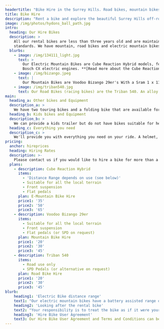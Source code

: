 ```yaml
---
headertitle: "Bike Hire in the Surrey Hills. Road bikes, mountain bikes and electric mountain bikes available"
title: Bike Hire
description: "Rent a bike and explore the beautiful Surrey Hills off-road or on-road. Less than an hour away from London by car or train."
image: /img/photos/hydons_ball_path.jpg
intro:
  heading: Our Hire Bikes
  description: >
    All our rental bikes are less than three years old and are maintained to the highest
    standards. We have mountain, road bikes and electric mountain bikes for hire. Please note, we do not allow electric bikes to be transported away from our base in Hambledon.
  blurbs:
    - image: /img/134111_light.jpg
      text: >
        Our Electric Mountain Bikes are Cube Reaction Hybrid models, featuring
        Bosch CX electric engines. **[Read more about the Cube Reaction Hybrid](https://www.cube.eu/uk/2018/e-bikes/mountain/hardtail/reaction/cube-reaction-hybrid-pro-500-iridiumngreen-2018/)**. Hiring an electric bike for a couple of hours is a great way to try one out if you're thinking of buying one.
    - image: /img/bizango.jpeg
      text: |
        Our Mountain Bikes are Voodoo Bizango 29er's With a Sram 1 x 11 drivetrain, hydraulic disc brakes and front suspension. This bike won **[Mountain Bike Rider's Hardtail of the Year award](https://www.mbr.co.uk/reviews/hardtail/voodoo-bizango)**.
    - image: /img/triban540.jpg
      text: Our Road Bikes (racing bikes) are the Triban 540. An alloy frame combined with a carbon fork, quality Shimano 105 groupset and Mavic Aksium wheels. This bike was **[Cycling Weekly's Editor's Choice Road Bike](http://www.cyclingweekly.com/editors-choice/btwin-triban-540-2-358136)** in 2017.
main:
  heading_a: Other bikes and Equipment
  description_a: >
    We have two touring bikes and a folding bike that are available for rental as well as various cycle touring equipment (panniers etc). Contact us for more information.
  heading_b: Kids bikes and Equipment
  description_b: >
    We can provide a kids trailer but do not have bikes suitable for heights under 5'0" (152cm).
  heading_c: Everything you need
  description_c: >
    We'll provide you with everything you need on your ride. A helmet, a lock, route maps and a number to call just in case.
pricing:
  anchor: hireprices
  heading: Hiring Rates
  description: >-
    Please contact us if you would like to hire a bike for more than a day.
  plans:
    - description: Cube Reaction Hybrid
      items:
        - 'Distance Range depends on use (see below)'
        - Suitable for all the local terrain
        - Front suspension
        - Flat pedals
      plan: E-Mountain Bike Hire
      price1: '35'
      price2: '50'
      price3: '65'
    - description: Voodoo Bizango 29er
      items:
        - Suitable for all the local terrain
        - Front suspension
        - Flat pedals (or SPD on request)
      plan: Mountain Bike Hire
      price1: '20'
      price2: '30'
      price3: '45'
    - description: Triban 540
      items:
        - Road use only
        - SPD Pedals (or alternative on request)
      plan: Road Bike Hire
      price1: '20'
      price2: '30'
      price3: '45'
blurb:
    heading1: 'Electric Bike distance range'
    text1: "Our electric mountain bikes have a battery assisted range of between 30 miles (48km) and 60 miles (97km), depending on how they are ridden, the weight of the rider and the type of terrain they are used on. The bike can still be ridden once the battery has depleted, but this is unlikely to happen unless it has been used permanently in turbo mode (the top mode of the four available)."
    heading2: 'Looking after the rental bike'
    text2: "Your responsibility is to treat the bike as if it were yours. We will provide you with a lock and ask that you make sure it is always securely locked up when ‘parking’ the bike."
    heading3: 'Hire Bike User Agreement'
    text3: Our Hire Bike User Agreement and Terms and Conditions can be **[downloaded here](../shch_terms_of_booking.pdf)**. 
---
```


